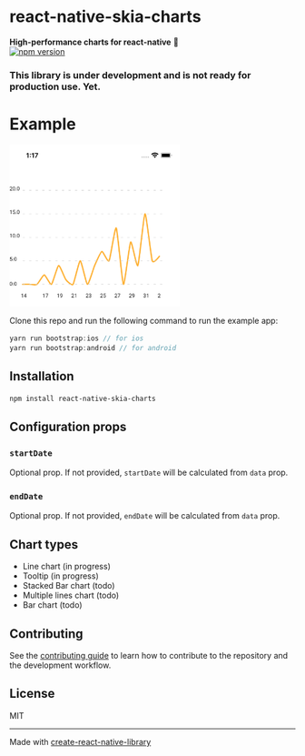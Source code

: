 # react-native-skia-charts

**High-performance charts for react-native** 🚀  
[![npm version](https://img.shields.io/npm/v/react-native-skia-charts.svg?style=flat)](https://www.npmjs.com/package/react-native-skia-charts)

### This library is under development and is not ready for production use. Yet.

# Example

<img src="./assets/line-chart-example.png" width="300" />

Clone this repo and run the following command to run the example app:

```js
yarn run bootstrap:ios // for ios
yarn run bootstrap:android // for android
```

## Installation

```sh
npm install react-native-skia-charts
```

## Configuration props

### `startDate`
Optional prop. If not provided, `startDate` will be calculated from `data` prop.

### `endDate`
Optional prop. If not provided, `endDate` will be calculated from `data` prop.

## Chart types

- Line chart (in progress)
- Tooltip (in progress)
- Stacked Bar chart (todo)
- Multiple lines chart (todo)
- Bar chart (todo)

## Contributing

See the [contributing guide](CONTRIBUTING.md) to learn how to contribute to the repository and the development workflow.

## License

MIT

---

Made with [create-react-native-library](https://github.com/callstack/react-native-builder-bob)
